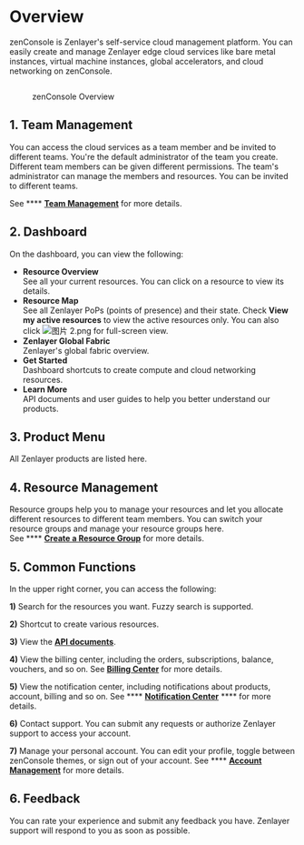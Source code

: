 # Overview

zenConsole is Zenlayer's self-service cloud management platform. You can easily create and manage Zenlayer edge cloud services like bare metal instances, virtual machine instances, global accelerators, and cloud networking on zenConsole.

<figure><img src="https://support.zenlayer.com/servlet/rtaImage?eid=ka06S0000019MTM&#x26;feoid=00N3h00000EQw1z&#x26;refid=0EM6S000005LSKt" alt=""><figcaption><p>zenConsole Overview</p></figcaption></figure>

## **1. Team Management**

You can access the cloud services as a team member and be invited to different teams. You're the default administrator of the team you create. Different team members can be given different permissions. The team's administrator can manage the members and resources. You can be invited to different teams.&#x20;

See **** [**Team Management**](team-management/) for more details.

## **2. Dashboard**

On the dashboard, you can view the following:

* **Resource Overview**\
  See all your current resources. You can click on a resource to view its details.
* **Resource Map**\
  See all Zenlayer PoPs (points of presence) and their state. Check **View my active resources** to view the active resources only. You can also click <img src="https://support.zenlayer.com/servlet/rtaImage?eid=ka06S0000019MTM&#x26;feoid=00N3h00000EQw1z&#x26;refid=0EM6S000005LSLD" alt="图片 2.png" data-size="line"> for full-screen view.
* **Zenlayer Global Fabric**\
  Zenlayer's global fabric overview.
* **Get Started**\
  Dashboard shortcuts to create compute and cloud networking resources.
* **Learn More**\
  API documents and user guides to help you better understand our products.

## **3. Product Menu**

All Zenlayer products are listed here.

## **4. Resource Management**

Resource groups help you to manage your resources and let you allocate different resources to different team members. You can switch your resource groups and manage your resource groups here.\
See **** [**Create a Resource Group**](team-management/create-a-resource-group.md) for more details.

## **5. Common Functions**

In the upper right corner, you can access the following:

**1)** Search for the resources you want. Fuzzy search is supported.

**2)** Shortcut to create various resources.

**3)** View the [**API documents**](https://docs.zenlayer.com/api/doc/intro).

**4)** View the billing center, including the orders, subscriptions, balance, vouchers, and so on. See [**Billing Center**](billing-center/) for more details.

**5)** View the notification center, including notifications about products, account, billing and so on. See **** [**Notification Center**](notification-center.md) **** for more details.

**6)** Contact support. You can submit any requests or authorize Zenlayer support to access your account.

**7)** Manage your personal account. You can edit your profile, toggle between zenConsole themes, or sign out of your account. See **** [**Account Management**](account-management/) for more details.

## **6. Feedback**

You can rate your experience and submit any feedback you have. Zenlayer support will respond to you as soon as possible.

